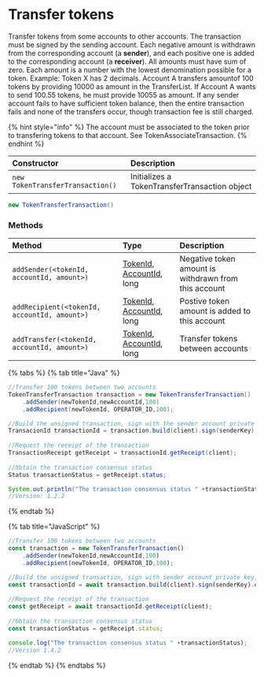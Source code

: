 # Transfer tokens

Transfer tokens from some accounts to other accounts. The transaction must be signed by the sending account. Each negative amount is withdrawn from the corresponding account \(a **sender**\), and each positive one is added to the corresponding account \(a **receiver**\). All amounts must have sum of zero. Each amount is a number with the lowest denomination possible for a token. Example: Token X has 2 decimals. Account A transfers amountof 100 tokens by providing 10000 as amount in the TransferList. If Account A wants to send 100.55 tokens, he must provide 10055 as amount. If any sender account fails to have sufficient token balance, then the entire transaction fails and none of the transfers occur, though transaction fee is still charged.

{% hint style="info" %}
The account must be associated to the token prior to transfering tokens to that account. See TokenAssociateTransaction.
{% endhint %}

| Constructor | Description |
| :--- | :--- |
| `new TokenTransferTransaction()` | Initializes a TokenTransferTransaction object |

```java
new TokenTransferTransaction()
```

### Methods

| Method | Type | Description |
| :--- | :--- | :--- |
| `addSender(<tokenId, accountId, amount>)` | [TokenId](token-id.md), [AccountId](../specialized-types.md#accountid), long | Negative token amount is withdrawn from this account |
| `addRecipient(<tokenId, accountId, amount>)` | [TokenId](token-id.md), [AccountId](../specialized-types.md#accountid), long | Postive token amount is added to this account |
| `addTransfer(<tokenId, accountId, amount>)` | [TokenId](token-id.md), [AccountId](../specialized-types.md#accountid), long | Transfer tokens between accounts |

{% tabs %}
{% tab title="Java" %}
```java
//Transfer 100 tokens between two accounts
TokenTransferTransaction transaction = new TokenTransferTransaction()
    .addSender(newTokenId,newAccountId,100)
    .addRecipient(newTokenId, OPERATOR_ID,100);

//Build the unsigned transaction, sign with the sender account private key, submit the transaction to a Hedera network
TransacionId transactionId = transaction.build(client).sign(senderKey).execute(client);
    
//Request the receipt of the transaction
TransactionReceipt getReceipt = transactionId.getReceipt(client);
    
//Obtain the transaction consensus status
Status transactionStatus = getReceipt.status;

System.out.println("The transaction consensus status " +transactionStatus);
//Version: 1.2.2
```
{% endtab %}

{% tab title="JavaScript" %}
```javascript
//Transfer 100 tokens between two accounts
const transaction = new TokenTransferTransaction()
    .addSender(newTokenId,newAccountId,100)
    .addRecipient(newTokenId, OPERATOR_ID,100);

//Build the unsigned transaction, sign with sender account private key, submit the transaction to a Hedera network
const transactionId = await transaction.build(client).sign(senderKey).execute(client);
    
//Request the receipt of the transaction
const getReceipt = await transactionId.getReceipt(client);
    
//Obtain the transaction consensus status
const transactionStatus = getReceipt.status;

console.log("The transaction consensus status " +transactionStatus);
//Version 1.4.2
```
{% endtab %}
{% endtabs %}





